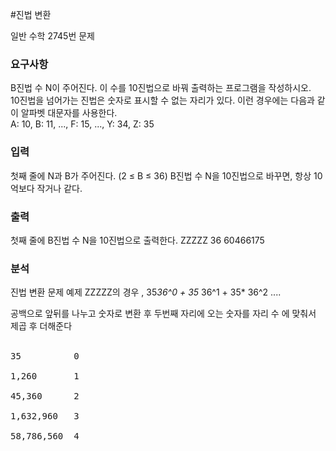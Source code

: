 #진법 변환
<p>
일반 수학 2745번 문제
</p>

### 요구사항

B진법 수 N이 주어진다. 이 수를 10진법으로 바꿔 출력하는 프로그램을 작성하시오. </br>
10진법을 넘어가는 진법은 숫자로 표시할 수 없는 자리가 있다. 이런 경우에는 다음과 같이 알파벳 대문자를 사용한다. </br>
A: 10, B: 11, ..., F: 15, ..., Y: 34, Z: 35 </br>

### 입력
첫째 줄에 N과 B가 주어진다. (2 ≤ B ≤ 36)
B진법 수 N을 10진법으로 바꾸면, 항상 10억보다 작거나 같다.

### 출력
첫째 줄에 B진법 수 N을 10진법으로 출력한다.
ZZZZZ 36 60466175
### 분석
진법 변환 문제
예제 ZZZZZ의 경우 ,
35*36^0 + 35* 36^1 + 35* 36^2 ....

공백으로 앞뒤를 나누고 
숫자로 변환 후  두번째 자리에 오는 숫자를 자리 수 에 맞춰서 제곱 후 더해준다  </br>
</br>
<pre>35          0  </br>
1,260       1  </br>
45,360      2  </br>
1,632,960   3  </br>
58,786,560  4  </br> <pre>


